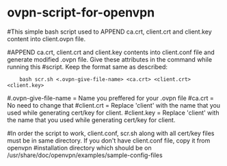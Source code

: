 # ovpn-script-for-openvpn
#This simple bash script used to APPEND ca.crt, client.crt and client.key content into client.ovpn file.

#APPEND ca.crt, client.crt and client.key contents into client.conf file and generate modified .ovpn file. Give these attributes in the command while running this #script. Keep the format same as described:

        bash scr.sh <.ovpn-give-file-name> <ca.crt> <client.crt> <client.key>

#.ovpn-give-file-name = Name you preffered for your .ovpn file
#ca.crt = No need to change that
#client.crt = Replace 'client' with the name that you used while generating cert/key for client.
#client.key = Replace 'client' with the name that you used while generating cert/key for client.

#In order the script to work, client.conf, scr.sh along with all cert/key files must be in same directory. If you don't have client.conf file, copy it from openvpn #installation directory which should be on /usr/share/doc/openvpn/examples/sample-config-files
